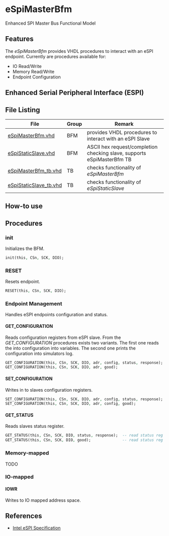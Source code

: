 # eSpiMasterBfm
Enhanced SPI Master Bus Functional Model


## Features

The _eSpiMasterBfm_ provides VHDL procedures to interact with an eSPI endpoint.
Currently are procedures available for:
 * IO Read/Write
 * Memory Read/Write
 * Endpoint Configuration


## Enhanced Serial Peripheral Interface (ESPI)



## File Listing

| File                                                                                                    | Group | Remark                                                                 |
| ------------------------------------------------------------------------------------------------------- | ----- | ---------------------------------------------------------------------- |
| [eSpiMasterBfm.vhd](https://github.com/akaeba/eSpiMasterBfm/blob/master/bfm/eSpiMasterBfm.vhd)          | BFM   | provides VHDL procedures to interact with an eSPI Slave                |
| [eSpiStaticSlave.vhd](https://github.com/akaeba/eSpiMasterBfm/blob/master/bfm/eSpiStaticSlave.vhd)      | BFM   | ASCII hex request/completion checking slave, supports eSpiMasterBfm TB |
| [eSpiMasterBfm_tb.vhd](https://github.com/akaeba/eSpiMasterBfm/blob/master/tb/eSpiMasterBfm_tb.vhd)     | TB    | checks functionality of _eSpiMasterBfm_                                |
| [eSpiStaticSlave_tb.vhd](https://github.com/akaeba/eSpiMasterBfm/blob/master/tb/eSpiStaticSlave_tb.vhd) | TB    | checks functionality of _eSpiStaticSlave_                              |


## How-to use



## Procedures

### init

Initializes the BFM.
```vhdl
init(this, CSn, SCK, DIO);
```


### RESET

Resets endpoint.
```vhdl
RESET(this, CSn, SCK, DIO);
```



### Endpoint Management

Handles eSPI endpoints configuration and status.


#### GET_CONFIGURATION

Reads configuration registers from eSPI slave. From the _GET_CONFIGURATION_ procedures exists two variants.
The first one reads the into configuration into variables. The second one prints the configuration into
simulators log.

```vhdl
GET_CONFIGURATION(this, CSn, SCK, DIO, adr, config, status, response);  -- read into variables
GET_CONFIGURATION(this, CSn, SCK, DIO, adr, good);                      -- print to console
```


#### SET_CONFIGURATION

Writes in to slaves configuration registers.

```vhdl
SET_CONFIGURATION(this, CSn, SCK, DIO, adr, config, status, response);  -- propagates slaves status regs back
SET_CONFIGURATION(this, CSn, SCK, DIO, adr, config, good);              -- evaluated for success via good
```


#### GET_STATUS

Reads slaves status register.

```vhdl
GET_STATUS(this, CSn, SCK, DIO, status, response);  -- read status reg into variable
GET_STATUS(this, CSn, SCK, DIO, good);              -- read status reg and print interpretation to console
```



### Memory-mapped

TODO



### IO-mapped

#### IOWR

Writes to IO mapped address space.









## References

 * [Intel eSPI Specification](https://www.intel.com/content/dam/support/us/en/documents/software/chipset-software/327432-004_espi_base_specification_rev1.0_cb.pdf)
